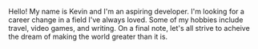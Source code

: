 Hello! My name is Kevin and I'm an aspiring developer. I'm looking for a career change in a field I've always loved. Some of my hobbies include travel, video games, and writing. On a final note, let's all strive to acheive the dream of making the world greater than it is.

